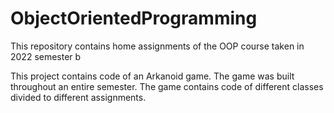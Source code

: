 # ObjectOrientedProgramming
This repository contains home assignments of the OOP course taken in 2022 semester b

This project contains code of an Arkanoid game. The game was built throughout an entire semester.
The game contains code of different classes divided to different assignments.
